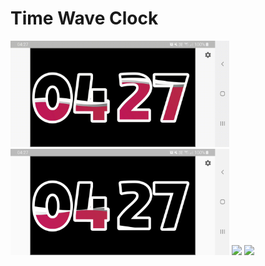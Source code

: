 # Time Wave Clock 

<img src='demo.gif' width='350'>

<img src='screenshot.png' width='350'>

<img src='screenshot2.png.png' width='350'>

<img src='screenshot3.png.png' width='350'>
